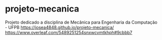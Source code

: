 # projeto-mecanica
Projeto dedicado a disciplina de Mecânica para Engenharia da Computação - UFPB
https://josea4848.github.io/projeto-mecanica/
https://www.overleaf.com/5489251254snxwcvmtkhph#9cbbb7
